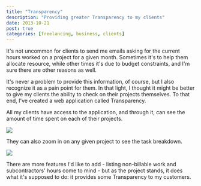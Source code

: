 ```yaml
---
title: "Transparency"
description: "Providing greater Transparency to my clients"
date: 2013-10-21
post: true
categories: [freelancing, business, clients]
---
```


It's not uncommon for clients to send me emails asking for the current hours
worked on a project for a given month. Sometimes it's to help them allocate
resource, while other times it's due to budget constraints, and I'm sure there
are other reasons as well.

It's never a problem to provide this information, of course, but I also
recognize it as a pain point for them. In that light, I thought it might be
better to give my clients the ability to check on their projects themselves. To
that end, I've created a web application called Transparency.

All my clients have access to the application, and through it, can see the
amount of time spent on each of their projects.

<img src="//samuelmullen.com/images/transparency/dashboard.png" class="img-left img-thumbnail">

They can also zoom in on any given project to see the task breakdown.

<img src="//samuelmullen.com/images/transparency/project_details.png" class="img-left img-thumbnail">

There are more features I'd like to add - listing non-billable work and
subcontractors' hours come to mind - but as the project stands, it does what
it's supposed to do: it provides some Transparency to my customers.
